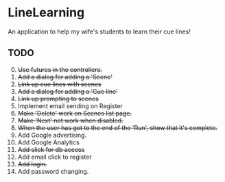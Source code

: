LineLearning
============

An application to help my wife's students to learn their cue lines!


TODO
----
 0. ~~Use futures in the controllers.~~
 1.  ~~Add a dialog for adding a 'Scene'~~
 2.  ~~Link up cue lines with scenes~~
 3.  ~~Add a dialog for adding a 'Cue line'~~
 4.  ~~Link up prompting to scenes~~
 5.  Implement email sending on Register
 6.  ~~Make 'Delete' work on Scenes list page.~~
 7.  ~~Make 'Next' not work when disabled.~~
 8.  ~~When the user has got to the end of the 'Run', show that it's complete.~~
 9.  Add Google advertising.
 10. Add Google Analytics
 11. ~~Add slick for db access~~
 12. Add email click to register
 13. ~~Add login.~~
 14. Add password changing.
 
